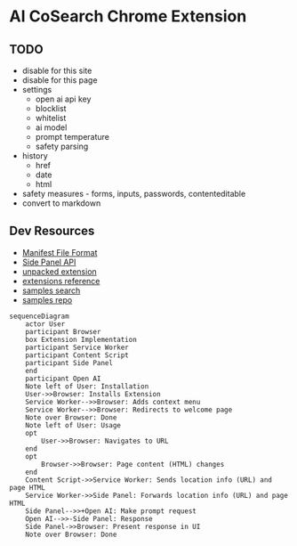 # AI CoSearch Chrome Extension

## TODO

- disable for this site
- disable for this page
- settings
    - open ai api key
    - blocklist
    - whitelist
    - ai model
    - prompt temperature
    - safety parsing
- history
    - href
    - date
    - html
- safety measures - forms, inputs, passwords, contenteditable
- convert to markdown


## Dev Resources

- [Manifest File Format](https://developer.chrome.com/docs/extensions/reference/manifest)
- [Side Panel API](https://developer.chrome.com/docs/extensions/reference/sidePanel/)
- [unpacked extension](https://developer.chrome.com/docs/extensions/mv3/getstarted/development-basics/#load-unpacked)
- [extensions reference](https://developer.chrome.com/docs/extensions/reference/)
- [samples search](https://developer.chrome.com/docs/extensions/)
- [samples repo](https://github.com/GoogleChrome/chrome-extensions-samples)

```mermaid
sequenceDiagram
    actor User
    participant Browser
    box Extension Implementation
    participant Service Worker
    participant Content Script
    participant Side Panel
    end
    participant Open AI
    Note left of User: Installation
    User->>Browser: Installs Extension
    Service Worker-->>Browser: Adds context menu
    Service Worker-->>Browser: Redirects to welcome page
    Note over Browser: Done
    Note left of User: Usage
    opt
        User->>Browser: Navigates to URL
    end
    opt
        Browser->>Browser: Page content (HTML) changes
    end
    Content Script->>Service Worker: Sends location info (URL) and page HTML
    Service Worker->>Side Panel: Forwards location info (URL) and page HTML
    Side Panel-->>+Open AI: Make prompt request
    Open AI-->>-Side Panel: Response
    Side Panel->>Browser: Present response in UI
    Note over Browser: Done
```